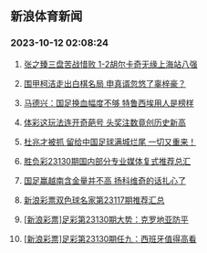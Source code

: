 ## 新浪体育新闻 
### 2023-10-12 02:08:24

1. [张之臻三盘苦战惜败 1-2胡尔卡奇无缘上海站八强](https://sports.sina.com.cn/tennis/china/2023-10-11/doc-imzqrxxx6595603.shtml)

2. [围甲柯洁走出白棋名局 申真谞忽悠了辜梓豪？](https://sports.sina.com.cn/go/2023-10-11/doc-imzqszmm6062923.shtml)

3. [马德兴：国足换血幅度不够 特鲁西埃用人是榜样](https://sports.sina.com.cn/china/2023-10-11/doc-imzqsvcn7291210.shtml)

4. [体彩这玩法连开奇葩号 头奖注数竟创历史新高](https://sports.sina.com.cn/l/2023-10-11/doc-imzqszmp2842386.shtml)

5. [杜兆才被抓 留给中国足球满城烂尾 一切又重来！](https://sports.sina.com.cn/china/2023-10-11/doc-imzqszmp2823170.shtml)

6. [胜负彩23130期国内部分专业媒体复式推荐总汇](https://sports.sina.com.cn/l/2023-10-11/doc-imzqsvcr2947075.shtml)

7. [国足赢越南含金量并不高 扬科维奇的话扎心了](https://sports.sina.com.cn/china/2023-10-11/doc-imzqszmr8964884.shtml)

8. [新浪彩票双色球名家第23117期推荐汇总](https://sports.sina.com.cn/l/2023-10-11/doc-imzqtmzi2643505.shtml)

9. [[新浪彩票]足彩第23130期大势：克罗地亚防平](https://sports.sina.com.cn/l/2023-10-11/doc-imzqtmzm8758052.shtml)

10. [[新浪彩票]足彩第23130期任九：西班牙值得高看](https://sports.sina.com.cn/l/2023-10-11/doc-imzqtmzm8758614.shtml)

